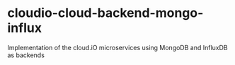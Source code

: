 # cloudio-cloud-backend-mongo-influx
Implementation of the cloud.iO microservices using MongoDB and InfluxDB as backends

